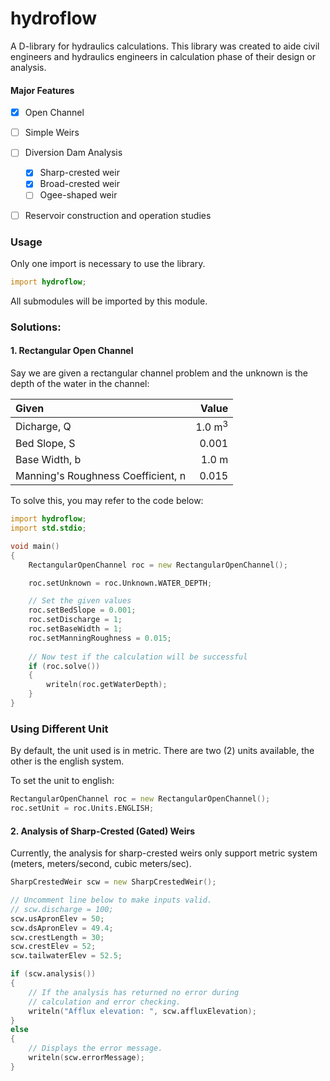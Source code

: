 # hydroflow

A D-library for hydraulics calculations. This library was created to aide civil engineers and hydraulics engineers in calculation phase of their design or analysis.



#### Major Features

- [x] Open Channel

- [ ] Simple Weirs

- [ ] Diversion Dam Analysis
	- [x] Sharp-crested weir
	- [x] Broad-crested weir
	- [ ] Ogee-shaped weir
- [ ] Reservoir construction and operation studies



### Usage

Only one import is necessary to use the library.

```D
import hydroflow;
```

All submodules will be imported by this module.

### Solutions:

#### 1. Rectangular Open Channel

Say we are given a rectangular channel problem and the unknown is the depth of the water in the channel:

| Given                              |              Value |
| :--------------------------------- | -----------------: |
| Dicharge, Q                        | 1.0  m<sup>3</sup> |
| Bed Slope, S                       |              0.001 |
| Base Width, b                      |              1.0 m |
| Manning's Roughness Coefficient, n |              0.015 |

To solve this, you may refer to the code below:

```D
import hydroflow;
import std.stdio;

void main()
{
    RectangularOpenChannel roc = new RectangularOpenChannel();

	roc.setUnknown = roc.Unknown.WATER_DEPTH;

	// Set the given values
	roc.setBedSlope = 0.001;
	roc.setDischarge = 1;
	roc.setBaseWidth = 1;
	roc.setManningRoughness = 0.015;
    
    // Now test if the calculation will be successful
    if (roc.solve())
    {
        writeln(roc.getWaterDepth);
    }
}
```

### Using Different Unit

By default, the unit used is in metric. There are two (2) units available, the other is the english system.

To set the unit to english:
```D
RectangularOpenChannel roc = new RectangularOpenChannel();
roc.setUnit = roc.Units.ENGLISH;
```

#### 2. Analysis of Sharp-Crested (Gated) Weirs
Currently, the analysis for sharp-crested weirs only support metric system (meters, meters/second, cubic meters/sec).
```D
SharpCrestedWeir scw = new SharpCrestedWeir();

// Uncomment line below to make inputs valid.
// scw.discharge = 100;
scw.usApronElev = 50;
scw.dsApronElev = 49.4;
scw.crestLength = 30;
scw.crestElev = 52;
scw.tailwaterElev = 52.5;

if (scw.analysis())
{
	// If the analysis has returned no error during 
	// calculation and error checking.
	writeln("Afflux elevation: ", scw.affluxElevation);
} 
else
{
	// Displays the error message.
	writeln(scw.errorMessage);
}
```
